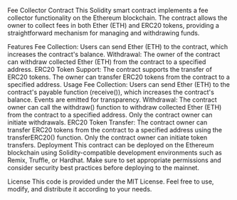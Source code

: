 Fee Collector Contract
This Solidity smart contract implements a fee collector functionality on the Ethereum blockchain. The contract allows the owner to collect fees in both Ether (ETH) and ERC20 tokens, providing a straightforward mechanism for managing and withdrawing funds.

Features
Fee Collection: Users can send Ether (ETH) to the contract, which increases the contract's balance.
Withdrawal: The owner of the contract can withdraw collected Ether (ETH) from the contract to a specified address.
ERC20 Token Support: The contract supports the transfer of ERC20 tokens. The owner can transfer ERC20 tokens from the contract to a specified address.
Usage
Fee Collection: Users can send Ether (ETH) to the contract's payable function (receive()), which increases the contract's balance. Events are emitted for transparency.
Withdrawal: The contract owner can call the withdraw() function to withdraw collected Ether (ETH) from the contract to a specified address. Only the contract owner can initiate withdrawals.
ERC20 Token Transfer: The contract owner can transfer ERC20 tokens from the contract to a specified address using the transferERC20() function. Only the contract owner can initiate token transfers.
Deployment
This contract can be deployed on the Ethereum blockchain using Solidity-compatible development environments such as Remix, Truffle, or Hardhat. Make sure to set appropriate permissions and consider security best practices before deploying to the mainnet.

License
This code is provided under the MIT License. Feel free to use, modify, and distribute it according to your needs.

